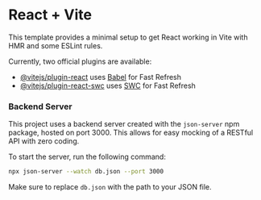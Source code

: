 # React + Vite

This template provides a minimal setup to get React working in Vite with HMR and some ESLint rules.

Currently, two official plugins are available:

- [@vitejs/plugin-react](https://github.com/vitejs/vite-plugin-react/blob/main/packages/plugin-react/README.md) uses [Babel](https://babeljs.io/) for Fast Refresh
- [@vitejs/plugin-react-swc](https://github.com/vitejs/vite-plugin-react-swc) uses [SWC](https://swc.rs/) for Fast Refresh


### Backend Server

This project uses a backend server created with the `json-server` npm package, hosted on port 3000. This allows for easy mocking of a RESTful API with zero coding.

To start the server, run the following command:

```bash
npx json-server --watch db.json --port 3000
```

Make sure to replace `db.json` with the path to your JSON file.

